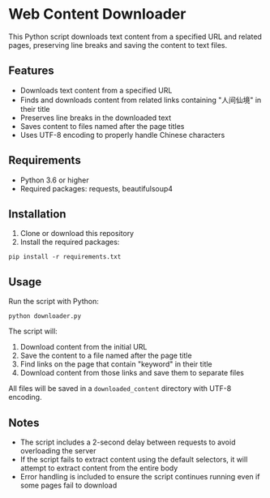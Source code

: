 # Web Content Downloader

This Python script downloads text content from a specified URL and related pages, preserving line breaks and saving the content to text files.

## Features

- Downloads text content from a specified URL
- Finds and downloads content from related links containing "人间仙境" in their title
- Preserves line breaks in the downloaded text
- Saves content to files named after the page titles
- Uses UTF-8 encoding to properly handle Chinese characters

## Requirements

- Python 3.6 or higher
- Required packages: requests, beautifulsoup4

## Installation

1. Clone or download this repository
2. Install the required packages:

```
pip install -r requirements.txt
```

## Usage

Run the script with Python:

```
python downloader.py
```

The script will:
1. Download content from the initial URL
2. Save the content to a file named after the page title
3. Find links on the page that contain "keyword" in their title
4. Download content from those links and save them to separate files

All files will be saved in a `downloaded_content` directory with UTF-8 encoding.

## Notes

- The script includes a 2-second delay between requests to avoid overloading the server
- If the script fails to extract content using the default selectors, it will attempt to extract content from the entire body
- Error handling is included to ensure the script continues running even if some pages fail to download
